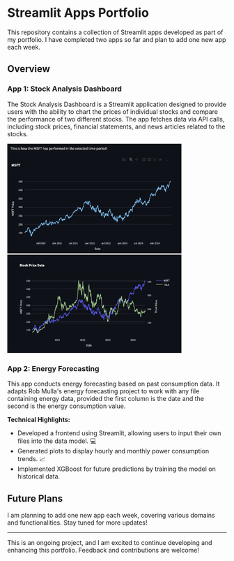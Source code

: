 # Streamlit Apps Portfolio

This repository contains a collection of Streamlit apps developed as part of my portfolio. I have completed two apps so far and plan to add one new app each week.

## Overview

### App 1: Stock Analysis Dashboard

The Stock Analysis Dashboard is a Streamlit application designed to provide users with the ability to chart the prices of individual stocks and compare the performance of two different stocks. The app fetches data via API calls, including stock prices, financial statements, and news articles related to the stocks.


<img src="Stock-App-Testing/logos/single_stock.png" alt="Single Stock" width="400"/>
<img src="Stock-App-Testing/logos/Stock-Comparisons.png" alt="Stock Dashboard" width="400"/>

### App 2: Energy Forecasting

This app conducts energy forecasting based on past consumption data. It adapts Rob Mulla's energy forecasting project to work with any file containing energy data, provided the first column is the date and the second is the energy consumption value.

**Technical Highlights:**
- Developed a frontend using Streamlit, allowing users to input their own files into the data model. 💻
- Generated plots to display hourly and monthly power consumption trends. 📈
- Implemented XGBoost for future predictions by training the model on historical data.

## Future Plans

I am planning to add one new app each week, covering various domains and functionalities. Stay tuned for more updates!

---

This is an ongoing project, and I am excited to continue developing and enhancing this portfolio. Feedback and contributions are welcome!
